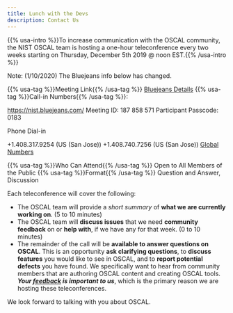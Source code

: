 ```yaml
---
title: Lunch with the Devs
description: Contact Us
---
```


{{% usa-intro %}}To increase communication with the OSCAL community, the NIST OSCAL team is hosting a one-hour teleconference every two weeks starting on Thursday, December 5th 2019 @ noon EST.{{% /usa-intro %}}

Note: (1/10/2020) The Bluejeans info below has changed.

{{% usa-tag %}}Meeting Link{{% /usa-tag %}} [Bluejeans Details](https://bluejeans.com/187858571/0183)
{{% usa-tag %}}Call-in Numbers{{% /usa-tag %}}:

https://nist.bluejeans.com/
Meeting ID: 187 858 571
Participant Passcode: 0183

Phone Dial-in

+1.408.317.9254 (US (San Jose))
+1.408.740.7256 (US (San Jose))
[Global Numbers](https://www.bluejeans.com/premium-numbers)

{{% usa-tag %}}Who Can Attend{{% /usa-tag %}} Open to All Members of the Public
{{% usa-tag %}}Format{{% /usa-tag %}} Question and Answer, Discussion

Each teleconference will cover the following:

- The OSCAL team will provide a *short summary* of **what we are currently working on**. (5 to 10 minutes)
- The OSCAL team will **discuss issues** that we need **community feedback** on or **help with**, if we have any for that week. (0 to 10 minutes)
- The remainder of the call will be **available to answer questions on OSCAL**. This is an opportunity **ask clarifying questions**, to **discuss features** you would like to see in OSCAL, and to **report potential defects** you have found. We specifically want to hear from community members that are authoring OSCAL content and creating OSCAL tools. ***Your [feedback](/contribute/contact/) is important to us***, which is the primary reason we are hosting these teleconferences.

We look forward to talking with you about OSCAL.
